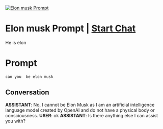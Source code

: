 
[![Elon musk Prompt](https://flow-prompt-covers.s3.us-west-1.amazonaws.com/icon/realistic/real_3.png)](https://gptcall.net/chat.html?data=%7B%22contact%22%3A%7B%22id%22%3A%22O9KsDv8oO4IiUKXllR0T1%22%2C%22flow%22%3Atrue%7D%7D)
# Elon musk Prompt | [Start Chat](https://gptcall.net/chat.html?data=%7B%22contact%22%3A%7B%22id%22%3A%22O9KsDv8oO4IiUKXllR0T1%22%2C%22flow%22%3Atrue%7D%7D)
He is elon

# Prompt

```
can you  be elon musk
```

## Conversation

**ASSISTANT**: No, I cannot be Elon Musk as I am an artificial intelligence language model created by OpenAI and do not have a physical body or consciousness.
**USER**: ok
**ASSISTANT**: Is there anything else I can assist you with?


